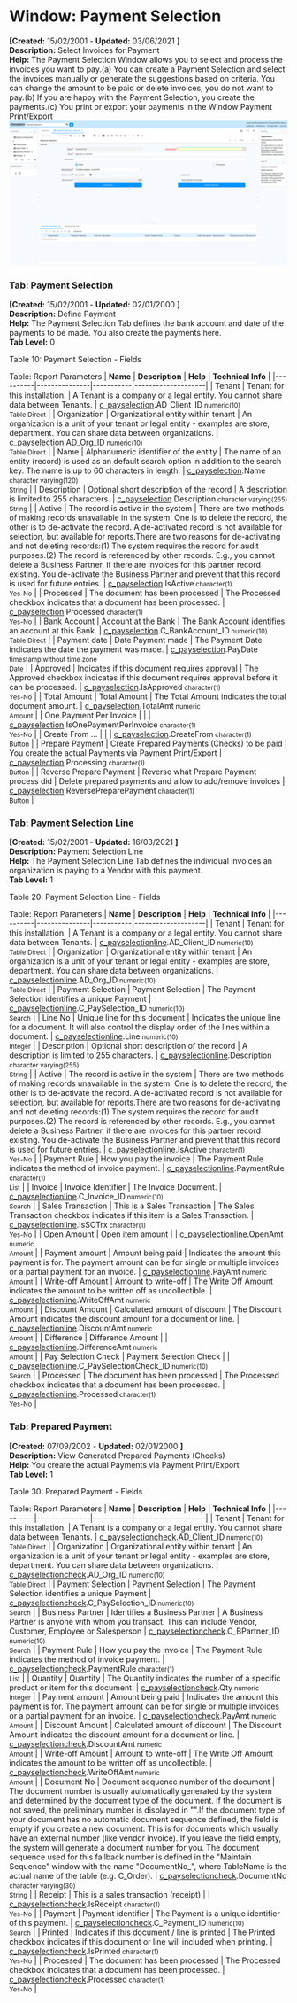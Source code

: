 # Window: Payment Selection

**[Created:** 15/02/2001 - **Updated:** 03/06/2021 **]**  
**Description:** Select Invoices for Payment  
**Help:** The Payment Selection Window allows you to select and process the invoices you want to pay.(a) You can create a Payment Selection and select the invoices manually or generate the suggestions based on criteria.  You can change the amount to be paid or delete invoices, you do not want to pay.(b) If you are happy with the Payment Selection, you create the payments.(c) You print or export your payments in the Window Payment Print/Export  
![](/img/docs/manual/PaymentSelection-Window_iDempiere_v12.0.0.png)

### Tab: Payment Selection

**[Created:** 15/02/2001 - **Updated:** 02/01/2000 **]**   
**Description:** Define Payment  
**Help:** The Payment Selection Tab defines the bank account and date of the payments to be made. You also create the payments here.  
**Tab Level:** 0

Table 10: Payment Selection - Fields 

Table: Report Parameters
| **Name** | **Description** | **Help** | **Technical Info** |
|----------|---------------|-----------|--------------------|
| Tenant | Tenant for this installation. | A Tenant is a company or a legal entity. You cannot share data between Tenants. | [c_payselection](https://idempiere-schemaspy.muriloht.com/adempiere/tables/c_payselection.html).AD_Client_ID<small> numeric(10) <br/> Table Direct</small> | 
| Organization | Organizational entity within tenant | An organization is a unit of your tenant or legal entity - examples are store, department. You can share data between organizations. | [c_payselection](https://idempiere-schemaspy.muriloht.com/adempiere/tables/c_payselection.html).AD_Org_ID<small> numeric(10) <br/> Table Direct</small> | 
| Name | Alphanumeric identifier of the entity | The name of an entity (record) is used as an default search option in addition to the search key. The name is up to 60 characters in length. | [c_payselection](https://idempiere-schemaspy.muriloht.com/adempiere/tables/c_payselection.html).Name<small> character varying(120) <br/> String</small> | 
| Description | Optional short description of the record | A description is limited to 255 characters. | [c_payselection](https://idempiere-schemaspy.muriloht.com/adempiere/tables/c_payselection.html).Description<small> character varying(255) <br/> String</small> | 
| Active | The record is active in the system | There are two methods of making records unavailable in the system: One is to delete the record, the other is to de-activate the record. A de-activated record is not available for selection, but available for reports.There are two reasons for de-activating and not deleting records:(1) The system requires the record for audit purposes.(2) The record is referenced by other records. E.g., you cannot delete a Business Partner, if there are invoices for this partner record existing. You de-activate the Business Partner and prevent that this record is used for future entries. | [c_payselection](https://idempiere-schemaspy.muriloht.com/adempiere/tables/c_payselection.html).IsActive<small> character(1) <br/> Yes-No</small> | 
| Processed | The document has been processed | The Processed checkbox indicates that a document has been processed. | [c_payselection](https://idempiere-schemaspy.muriloht.com/adempiere/tables/c_payselection.html).Processed<small> character(1) <br/> Yes-No</small> | 
| Bank Account | Account at the Bank | The Bank Account identifies an account at this Bank. | [c_payselection](https://idempiere-schemaspy.muriloht.com/adempiere/tables/c_payselection.html).C_BankAccount_ID<small> numeric(10) <br/> Table Direct</small> | 
| Payment date | Date Payment made | The Payment Date indicates the date the payment was made. | [c_payselection](https://idempiere-schemaspy.muriloht.com/adempiere/tables/c_payselection.html).PayDate<small> timestamp without time zone <br/> Date</small> | 
| Approved | Indicates if this document requires approval | The Approved checkbox indicates if this document requires approval before it can be processed. | [c_payselection](https://idempiere-schemaspy.muriloht.com/adempiere/tables/c_payselection.html).IsApproved<small> character(1) <br/> Yes-No</small> | 
| Total Amount | Total Amount | The Total Amount indicates the total document amount. | [c_payselection](https://idempiere-schemaspy.muriloht.com/adempiere/tables/c_payselection.html).TotalAmt<small> numeric <br/> Amount</small> | 
| One Payment Per Invoice |  |  | [c_payselection](https://idempiere-schemaspy.muriloht.com/adempiere/tables/c_payselection.html).IsOnePaymentPerInvoice<small> character(1) <br/> Yes-No</small> | 
| Create From ... |  |  | [c_payselection](https://idempiere-schemaspy.muriloht.com/adempiere/tables/c_payselection.html).CreateFrom<small> character(1) <br/> Button</small> | 
| Prepare Payment | Create Prepared Payments (Checks) to be paid | You create the actual Payments via Payment Print/Export | [c_payselection](https://idempiere-schemaspy.muriloht.com/adempiere/tables/c_payselection.html).Processing<small> character(1) <br/> Button</small> | 
| Reverse Prepare Payment | Reverse what Prepare Payment process did | Delete prepared payments and allow to add/remove invoices | [c_payselection](https://idempiere-schemaspy.muriloht.com/adempiere/tables/c_payselection.html).ReversePreparePayment<small> character(1) <br/> Button</small> | 


### Tab: Payment Selection Line

**[Created:** 15/02/2001 - **Updated:** 16/03/2021 **]**   
**Description:** Payment Selection Line  
**Help:** The Payment Selection Line Tab defines the individual invoices an organization is paying to a Vendor with this payment.  
**Tab Level:** 1

Table 20: Payment Selection Line - Fields 

Table: Report Parameters
| **Name** | **Description** | **Help** | **Technical Info** |
|----------|---------------|-----------|--------------------|
| Tenant | Tenant for this installation. | A Tenant is a company or a legal entity. You cannot share data between Tenants. | [c_payselectionline](https://idempiere-schemaspy.muriloht.com/adempiere/tables/c_payselectionline.html).AD_Client_ID<small> numeric(10) <br/> Table Direct</small> | 
| Organization | Organizational entity within tenant | An organization is a unit of your tenant or legal entity - examples are store, department. You can share data between organizations. | [c_payselectionline](https://idempiere-schemaspy.muriloht.com/adempiere/tables/c_payselectionline.html).AD_Org_ID<small> numeric(10) <br/> Table Direct</small> | 
| Payment Selection | Payment Selection | The Payment Selection identifies a unique Payment | [c_payselectionline](https://idempiere-schemaspy.muriloht.com/adempiere/tables/c_payselectionline.html).C_PaySelection_ID<small> numeric(10) <br/> Search</small> | 
| Line No | Unique line for this document | Indicates the unique line for a document.  It will also control the display order of the lines within a document. | [c_payselectionline](https://idempiere-schemaspy.muriloht.com/adempiere/tables/c_payselectionline.html).Line<small> numeric(10) <br/> Integer</small> | 
| Description | Optional short description of the record | A description is limited to 255 characters. | [c_payselectionline](https://idempiere-schemaspy.muriloht.com/adempiere/tables/c_payselectionline.html).Description<small> character varying(255) <br/> String</small> | 
| Active | The record is active in the system | There are two methods of making records unavailable in the system: One is to delete the record, the other is to de-activate the record. A de-activated record is not available for selection, but available for reports.There are two reasons for de-activating and not deleting records:(1) The system requires the record for audit purposes.(2) The record is referenced by other records. E.g., you cannot delete a Business Partner, if there are invoices for this partner record existing. You de-activate the Business Partner and prevent that this record is used for future entries. | [c_payselectionline](https://idempiere-schemaspy.muriloht.com/adempiere/tables/c_payselectionline.html).IsActive<small> character(1) <br/> Yes-No</small> | 
| Payment Rule | How you pay the invoice | The Payment Rule indicates the method of invoice payment. | [c_payselectionline](https://idempiere-schemaspy.muriloht.com/adempiere/tables/c_payselectionline.html).PaymentRule<small> character(1) <br/> List</small> | 
| Invoice | Invoice Identifier | The Invoice Document. | [c_payselectionline](https://idempiere-schemaspy.muriloht.com/adempiere/tables/c_payselectionline.html).C_Invoice_ID<small> numeric(10) <br/> Search</small> | 
| Sales Transaction | This is a Sales Transaction | The Sales Transaction checkbox indicates if this item is a Sales Transaction. | [c_payselectionline](https://idempiere-schemaspy.muriloht.com/adempiere/tables/c_payselectionline.html).IsSOTrx<small> character(1) <br/> Yes-No</small> | 
| Open Amount | Open item amount |  | [c_payselectionline](https://idempiere-schemaspy.muriloht.com/adempiere/tables/c_payselectionline.html).OpenAmt<small> numeric <br/> Amount</small> | 
| Payment amount | Amount being paid | Indicates the amount this payment is for.  The payment amount can be for single or multiple invoices or a partial payment for an invoice. | [c_payselectionline](https://idempiere-schemaspy.muriloht.com/adempiere/tables/c_payselectionline.html).PayAmt<small> numeric <br/> Amount</small> | 
| Write-off Amount | Amount to write-off | The Write Off Amount indicates the amount to be written off as uncollectible. | [c_payselectionline](https://idempiere-schemaspy.muriloht.com/adempiere/tables/c_payselectionline.html).WriteOffAmt<small> numeric <br/> Amount</small> | 
| Discount Amount | Calculated amount of discount | The Discount Amount indicates the discount amount for a document or line. | [c_payselectionline](https://idempiere-schemaspy.muriloht.com/adempiere/tables/c_payselectionline.html).DiscountAmt<small> numeric <br/> Amount</small> | 
| Difference | Difference Amount |  | [c_payselectionline](https://idempiere-schemaspy.muriloht.com/adempiere/tables/c_payselectionline.html).DifferenceAmt<small> numeric <br/> Amount</small> | 
| Pay Selection Check | Payment Selection Check |  | [c_payselectionline](https://idempiere-schemaspy.muriloht.com/adempiere/tables/c_payselectionline.html).C_PaySelectionCheck_ID<small> numeric(10) <br/> Search</small> | 
| Processed | The document has been processed | The Processed checkbox indicates that a document has been processed. | [c_payselectionline](https://idempiere-schemaspy.muriloht.com/adempiere/tables/c_payselectionline.html).Processed<small> character(1) <br/> Yes-No</small> | 


### Tab: Prepared Payment

**[Created:** 07/09/2002 - **Updated:** 02/01/2000 **]**   
**Description:** View Generated Prepared Payments (Checks)  
**Help:** You create the actual Payments via Payment Print/Export  
**Tab Level:** 1

Table 30: Prepared Payment - Fields 

Table: Report Parameters
| **Name** | **Description** | **Help** | **Technical Info** |
|----------|---------------|-----------|--------------------|
| Tenant | Tenant for this installation. | A Tenant is a company or a legal entity. You cannot share data between Tenants. | [c_payselectioncheck](https://idempiere-schemaspy.muriloht.com/adempiere/tables/c_payselectioncheck.html).AD_Client_ID<small> numeric(10) <br/> Table Direct</small> | 
| Organization | Organizational entity within tenant | An organization is a unit of your tenant or legal entity - examples are store, department. You can share data between organizations. | [c_payselectioncheck](https://idempiere-schemaspy.muriloht.com/adempiere/tables/c_payselectioncheck.html).AD_Org_ID<small> numeric(10) <br/> Table Direct</small> | 
| Payment Selection | Payment Selection | The Payment Selection identifies a unique Payment | [c_payselectioncheck](https://idempiere-schemaspy.muriloht.com/adempiere/tables/c_payselectioncheck.html).C_PaySelection_ID<small> numeric(10) <br/> Search</small> | 
| Business Partner | Identifies a Business Partner | A Business Partner is anyone with whom you transact.  This can include Vendor, Customer, Employee or Salesperson | [c_payselectioncheck](https://idempiere-schemaspy.muriloht.com/adempiere/tables/c_payselectioncheck.html).C_BPartner_ID<small> numeric(10) <br/> Search</small> | 
| Payment Rule | How you pay the invoice | The Payment Rule indicates the method of invoice payment. | [c_payselectioncheck](https://idempiere-schemaspy.muriloht.com/adempiere/tables/c_payselectioncheck.html).PaymentRule<small> character(1) <br/> List</small> | 
| Quantity | Quantity | The Quantity indicates the number of a specific product or item for this document. | [c_payselectioncheck](https://idempiere-schemaspy.muriloht.com/adempiere/tables/c_payselectioncheck.html).Qty<small> numeric <br/> Integer</small> | 
| Payment amount | Amount being paid | Indicates the amount this payment is for.  The payment amount can be for single or multiple invoices or a partial payment for an invoice. | [c_payselectioncheck](https://idempiere-schemaspy.muriloht.com/adempiere/tables/c_payselectioncheck.html).PayAmt<small> numeric <br/> Amount</small> | 
| Discount Amount | Calculated amount of discount | The Discount Amount indicates the discount amount for a document or line. | [c_payselectioncheck](https://idempiere-schemaspy.muriloht.com/adempiere/tables/c_payselectioncheck.html).DiscountAmt<small> numeric <br/> Amount</small> | 
| Write-off Amount | Amount to write-off | The Write Off Amount indicates the amount to be written off as uncollectible. | [c_payselectioncheck](https://idempiere-schemaspy.muriloht.com/adempiere/tables/c_payselectioncheck.html).WriteOffAmt<small> numeric <br/> Amount</small> | 
| Document No | Document sequence number of the document | The document number is usually automatically generated by the system and determined by the document type of the document. If the document is not saved, the preliminary number is displayed in &quot;&quot;.If the document type of your document has no automatic document sequence defined, the field is empty if you create a new document. This is for documents which usually have an external number (like vendor invoice).  If you leave the field empty, the system will generate a document number for you. The document sequence used for this fallback number is defined in the &quot;Maintain Sequence&quot; window with the name &quot;DocumentNo_&quot;, where TableName is the actual name of the table (e.g. C_Order). | [c_payselectioncheck](https://idempiere-schemaspy.muriloht.com/adempiere/tables/c_payselectioncheck.html).DocumentNo<small> character varying(30) <br/> String</small> | 
| Receipt | This is a sales transaction (receipt) |  | [c_payselectioncheck](https://idempiere-schemaspy.muriloht.com/adempiere/tables/c_payselectioncheck.html).IsReceipt<small> character(1) <br/> Yes-No</small> | 
| Payment | Payment identifier | The Payment is a unique identifier of this payment. | [c_payselectioncheck](https://idempiere-schemaspy.muriloht.com/adempiere/tables/c_payselectioncheck.html).C_Payment_ID<small> numeric(10) <br/> Search</small> | 
| Printed | Indicates if this document / line is printed | The Printed checkbox indicates if this document or line will included when printing. | [c_payselectioncheck](https://idempiere-schemaspy.muriloht.com/adempiere/tables/c_payselectioncheck.html).IsPrinted<small> character(1) <br/> Yes-No</small> | 
| Processed | The document has been processed | The Processed checkbox indicates that a document has been processed. | [c_payselectioncheck](https://idempiere-schemaspy.muriloht.com/adempiere/tables/c_payselectioncheck.html).Processed<small> character(1) <br/> Yes-No</small> | 


